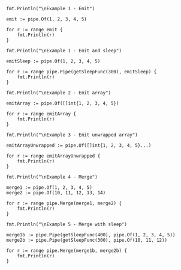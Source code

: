 
	fmt.Println("\nExample 1 - Emit")

	emit := pipe.Of(1, 2, 3, 4, 5)

	for r := range emit {
		fmt.Println(r)
	}

	fmt.Println("\nExample 1 - Emit and sleep")

	emitSleep := pipe.Of(1, 2, 3, 4, 5)

	for r := range pipe.Pipe(getSleepFunc(300), emitSleep) {
		fmt.Println(r)
	}

	fmt.Println("\nExample 2 - Emit array")

	emitArray := pipe.Of([]int{1, 2, 3, 4, 5})

	for r := range emitArray {
		fmt.Println(r)
	}

	fmt.Println("\nExample 3 - Emit unwrapped array")

	emitArrayUnwrapped := pipe.Of([]int{1, 2, 3, 4, 5}...)

	for r := range emitArrayUnwrapped {
		fmt.Println(r)
	}

	fmt.Println("\nExample 4 - Merge")

	merge1 := pipe.Of(1, 2, 3, 4, 5)
	merge2 := pipe.Of(10, 11, 12, 13, 14)

	for r := range pipe.Merge(merge1, merge2) {
		fmt.Println(r)
	}

	fmt.Println("\nExample 5 - Merge with sleep")

	merge1b := pipe.Pipe(getSleepFunc(400), pipe.Of(1, 2, 3, 4, 5))
	merge2b := pipe.Pipe(getSleepFunc(300), pipe.Of(10, 11, 12))

	for r := range pipe.Merge(merge1b, merge2b) {
		fmt.Println(r)
	}